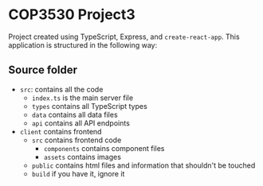 # COP3530 Project3

Project created using TypeScript, Express, and `create-react-app`. This application is structured in the following way:

## Source folder

- `src`: contains all the code
  - `index.ts` is the main server file
  - `types` contains all TypeScript types
  - `data` contains all data files
  - `api` contains all API endpoints
- `client` contains frontend
  - `src` contains frontend code
    - `components` contains component files
    - `assets` contains images
  - `public` contains html files and information that shouldn't be touched
  - `build` if you have  it, ignore it
